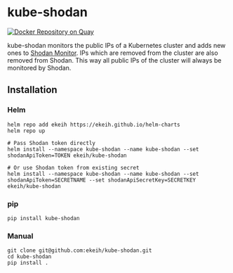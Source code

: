 # kube-shodan

[![Docker Repository on Quay](https://quay.io/repository/ekeih/kube-shodan/status "Docker Repository on Quay")](https://quay.io/repository/ekeih/kube-shodan)

kube-shodan monitors the public IPs of a Kubernetes cluster and adds new ones to [Shodan Monitor](https://monitor.shodan.io). IPs which are removed from the cluster are also removed from Shodan. This way all public IPs of the cluster will always be monitored by Shodan.

## Installation

### Helm

```
helm repo add ekeih https://ekeih.github.io/helm-charts
helm repo up

# Pass Shodan token directly
helm install --namespace kube-shodan --name kube-shodan --set shodanApiToken=TOKEN ekeih/kube-shodan

# Or use Shodan token from existing secret
helm install --namespace kube-shodan --name kube-shodan --set shodanApiToken=SECRETNAME --set shodanApiSecretKey=SECRETKEY ekeih/kube-shodan
```

### pip

```
pip install kube-shodan
```

### Manual

```
git clone git@github.com:ekeih/kube-shodan.git
cd kube-shodan
pip install .
```
